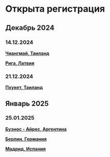 # Открыта регистрация

## Декабрь 2024

### 14.12.2024

**[Чиангмай, Таиланд](/./upcoming-events/chiangmai.md)**

**[Рига, Латвия](/./upcoming-events/latvia.md)**

### 21.12.2024

**[Пхукет, Таиланд](/./upcoming-events/phuket.md)**

## Январь 2025

### 25.01.2025

**[Буэнос - Айрес, Аргентина](/./upcoming-events/argentina.md)**

**[Берлин, Германия](/./upcoming-events/germany.md)**

**[Мадрид, Испания](/./upcoming-events/madrid.md)**
